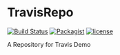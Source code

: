 # TravisRepo
[![Build Status](https://travis-ci.org/AjinkyaBapat/TravisRepo.svg?branch=master)](https://travis-ci.org/AjinkyaBapat/TravisRepo)
[![Packagist](https://img.shields.io/packagist/v/AjinkyaBapat/TravisRepo.svg?style=plastic)]()
[![license](https://img.shields.io/github/license/AjinkyaBapat/TravisRepo.svg?style=plastic)]()

A Repository for Travis Demo

